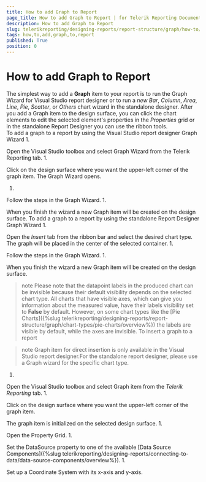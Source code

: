 ```yaml
---
title: How to add Graph to Report
page_title: How to add Graph to Report | for Telerik Reporting Documentation
description: How to add Graph to Report
slug: telerikreporting/designing-reports/report-structure/graph/how-to/how-to-add-graph-to-report
tags: how,to,add,graph,to,report
published: True
position: 0
---
```


# How to add Graph to Report



The simplest way to add a __Graph__ item to your report is to run the Graph Wizard for Visual Studio report designer or to run 
        a *new Bar*, *Column*, *Area*, *Line*, 
        *Pie*, *Scatter*, or *Others* chart wizard in the standalone designer. 
        After you add a Graph item to the design surface, you can click the chart elements to edit the selected element's properties in the 
        *Properties* grid or in the standalone Report Designer you can use the ribbon tools.        
      To add a graph to a report by using the Visual Studio report designer Graph Wizard
1. 

Open the Visual Studio toolbox and select Graph Wizard from the Telerik Reporting tab.
1. 

Click on the design surface where you want the upper-left corner of the graph item.
              The Graph Wizard opens.
            
1. 

Follow the steps in the Graph Wizard.
1. 

When you finish the wizard a new Graph item will be created on the design surface. To add a graph to a report by using the standalone Report Designer Graph Wizard
1. 

Open the *Insert* tab from the ribbon bar and select the desired chart type.
            The graph will be placed in the center of the selected container.
1. 

Follow the steps in the Graph Wizard.
1. 

When you finish the wizard a new Graph item will be created on the design surface. 

>note Please note that the datapoint labels in the produced chart can be invisible because their default visibility depends on the selected chart type.          All charts that have visible axes, which can give you information about the measured value, have their labels visibility set to           __False__  by default. However, on some chart types like the [Pie Charts]({%slug telerikreporting/designing-reports/report-structure/graph/chart-types/pie-charts/overview%})          the labels are visible by default, while the axes are invisible.
To insert a graph to a report

>note Graph item for direct insertion is only available in the Visual Studio report designer.For the     		standalone report designer, please use a Graph wizard for the specific chart type.

1. 

Open the Visual Studio toolbox and select Graph item from the *Telerik Reporting* tab.
1. 

Click on the design surface where you want the upper-left corner of the graph item.

The graph item is initialized on the selected design surface.
1. 

Open the Property Grid.
1. 

Set the DataSource property to one of the available [Data Source Components]({%slug telerikreporting/designing-reports/connecting-to-data/data-source-components/overview%}).
1. 

Set up a Coordinate System with its x-axis and y-axis.
